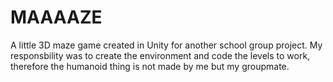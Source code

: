 # MAAAAZE
 A little 3D maze game created in Unity for another school group project.
 My responsbility was to create the environment and code the levels to work, therefore the humanoid thing is not made by me but my groupmate.
